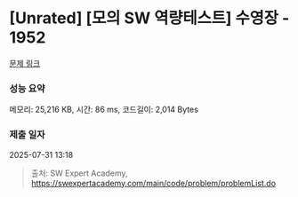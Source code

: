 # [Unrated] [모의 SW 역량테스트] 수영장 - 1952 

[문제 링크](https://swexpertacademy.com/main/code/problem/problemDetail.do?contestProbId=AV5PpFQaAQMDFAUq) 

### 성능 요약

메모리: 25,216 KB, 시간: 86 ms, 코드길이: 2,014 Bytes

### 제출 일자

2025-07-31 13:18



> 출처: SW Expert Academy, https://swexpertacademy.com/main/code/problem/problemList.do